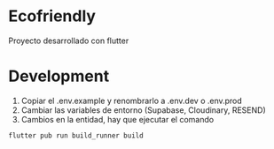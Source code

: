 # Ecofriendly

Proyecto desarrollado con flutter

# Development

1. Copiar el .env.example y renombrarlo a .env.dev o .env.prod
2. Cambiar las variables de entorno (Supabase, Cloudinary, RESEND)
3. Cambios en la entidad, hay que ejecutar el comando

```
flutter pub run build_runner build
```
